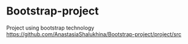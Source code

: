 # Bootstrap-project
Project using bootstrap technology
https://github.com/AnastasiaShalukhina/Bootstrap-project/project/src
